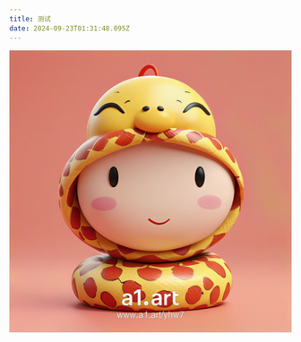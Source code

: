```yaml
---
title: 测试
date: 2024-09-23T01:31:48.095Z
---
```




![可爱的小动物_A1.art_ (5).jpeg](https://raw.githubusercontent.com/ObjectX-9/tinymind-blog/main/assets/images/2024-09-23/1727055069638.jpeg)